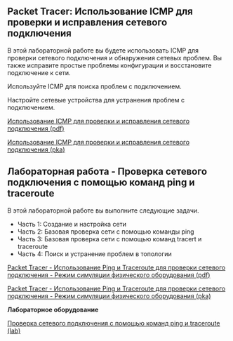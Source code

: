 <!-- verified: agorbachev 03.05.2022 -->

<!-- 13.3.1 -->
## Packet Tracer: Использование ICMP для проверки и исправления сетевого подключения

В этой лабораторной работе вы будете использовать ICMP для проверки сетевого подключения и обнаружения сетевых проблем. Вы также исправите простые проблемы конфигурации и восстановите подключение к сети.

Используйте ICMP для поиска проблем с подключением.

Настройте сетевые устройства для устранения проблем с подключением.

[Использование ICMP для проверки и исправления сетевого подключения (pdf)](./assets/13.3.1-packet-tracer---use-icmp-to-test-and-correct-network-connectivity.pdf)

[Использование ICMP для проверки и исправления сетевого подключения (pka)](./assets/13.3.1-packet-tracer---use-icmp-to-test-and-correct-network-connectivity.pka)

<!-- 13.3.2 -->
## Лабораторная работа - Проверка сетевого подключения с помощью команд ping и traceroute

В этой лабораторной работе вы выполните следующие задачи.
* Часть 1: Создание и настройка сети
* Часть 2: Базовая проверка сети с помощью команды ping
* Часть 3: Базовая проверка сети с помощью команд tracert и traceroute
* Часть 4: Поиск и устранение проблем в топологии

[Packet Tracer - Использование Ping и Traceroute для проверки сетевого подключения - Режим симуляции физического оборудования (pdf)](./assets/13.3.2-packet-tracer---use-ping-and-traceroute-to-test-network-connectivity---physical-mode.pdf)

[Packet Tracer - Использование Ping и Traceroute для проверки сетевого подключения - Режим симуляции физического оборудования (pka)](./assets/13.3.2-packet-tracer---use-ping-and-traceroute-to-test-network-connectivity---physical-mode.pka)

**Лабораторное оборудование** 

[Проверка сетевого подключения с помощью команд ping и traceroute (lab)](./assets/13.3.2-lab---use-ping-and-traceroute-to-test-network-connectivity.pdf)


